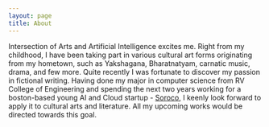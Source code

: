 ```yaml
---
layout: page
title: About 
---
```

Intersection of Arts and Artificial Intelligence excites me. Right from my childhood, I have been taking part in various cultural art forms originating from my hometown, such as Yakshagana, Bharatnatyam, carnatic music, drama, and few more. Quite recently I was fortunate to discover my passion in fictional writing. Having done my major in computer science from RV College of Engineering and spending the next two years working for a boston-based young AI and Cloud startup - [Soroco](https://soroco.com/), I keenly look forward to apply it to cultural arts and literature. All my upcoming works would be directed towards this goal.


